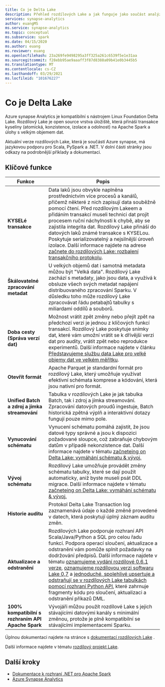 ```yaml
---
title: Co je Delta Lake
description: Přehled rozdílových Lake a jak funguje jako součást analýzy Azure synapse
services: synapse-analytics
author: euangMS
ms.service: synapse-analytics
ms.topic: conceptual
ms.subservice: spark
ms.date: 04/15/2020
ms.author: euang
ms.reviewer: euang
ms.openlocfilehash: 23a269fe9498295a3ff325a261c6539f5e1e31aa
ms.sourcegitcommit: f28ebb95ae9aaaff3f87d8388a09b41e0b3445b5
ms.translationtype: MT
ms.contentlocale: cs-CZ
ms.lasthandoff: 03/29/2021
ms.locfileid: "101676227"
---
```

# <a name="what-is-delta-lake"></a>Co je Delta Lake

Azure synapse Analytics je kompatibilní s nástrojem Linux Foundation Delta Lake. Rozdílový Lake je open source vrstva úložiště, která přináší transakce kyseliny (atomická, konzistence, izolace a odolnost) na Apache Spark a úlohy s velkým objemem dat.

Aktuální verze rozdílových Lake, která je součástí Azure synapse, má jazykovou podporu pro Scala, PySpark a .NET. V dolní části stránky jsou odkazy na podrobnější příklady a dokumentaci.

## <a name="key-features"></a>Klíčové funkce

| Funkce | Popis |
| --- | --- |
| **KYSELé transakce** | Data laků jsou obvykle naplněna prostřednictvím více procesů a kanálů, přičemž některé z nich zapisují data souběžně pomocí čtení. Před rozdílovým Lakeem a přidáním transakcí museli technici dat projít procesem ruční náchylnosti k chybě, aby se zajistila integrita dat. Rozdílový Lake přináší do datových laků známé transakce s KYSELou. Poskytuje serializovatelný a nejsilnější úroveň izolace. Další informace najdete na adrese [začnete do rozdílových Lake: rozbalení transakčního protokolu](https://databricks.com/blog/2019/08/21/diving-into-delta-lake-unpacking-the-transaction-log.html).|
| **Škálovatelné zpracování metadat** | U velkých objemů dat i samotná metadata můžou být "Velká data". Rozdílový Lake zachází s metadaty, jako jsou data, a využívá k obsluze všech svých metadat napájení distribuovaného zpracování Sparku. V důsledku toho může rozdílový Lake zpracovávat řádu petabajtů tabulky s miliardami oddílů a souborů. |
| **Doba cesty (Správa verzí dat)** | Možnost vrátit zpět změny nebo přejít zpět na předchozí verzi je jednou z klíčových funkcí transakcí. Rozdílový Lake poskytuje snímky dat, které vám umožní vrátit se k dřívější verzi dat pro audity, vrátit zpět nebo reprodukce experimentů. Další informace najdete v článku [Představujeme službu data Lake pro velké objemy dat ve velkém měřítku](https://databricks.com/blog/2019/02/04/introducing-delta-time-travel-for-large-scale-data-lakes.html). |
| **Otevřít formát** | Apache Parquet je standardní formát pro rozdílový Lake, který umožňuje využívat efektivní schémata komprese a kódování, která jsou nativní pro formát. |
| **Unified Batch a zdroj a jímka streamování** | Tabulka v rozdílových Lake je jak tabulka Batch, tak i zdroj a jímka streamování. Zpracování datových proudů ingestuje, Batch historická zpětná výplň a interaktivní dotazy fungují pouze mimo pole. |
| **Vynucování schématu** | Vynucení schématu pomáhá zajistit, že jsou datové typy správné a jsou k dispozici požadované sloupce, což zabraňuje chybovým datům v případě nekonzistence dat. Další informace najdete v tématu [začneteing on Delta Lake: vymáhání schématu & vývoj.](https://databricks.com/blog/2019/09/24/diving-into-delta-lake-schema-enforcement-evolution.html) |
| **Vývoj schématu** | Rozdílový Lake umožňuje provádět změny schématu tabulky, které se dají použít automaticky, aniž byste museli psát DDL migrace. Další informace najdete v tématu [začneteing on Delta Lake: vymáhání schématu & vývoj.](https://databricks.com/blog/2019/09/24/diving-into-delta-lake-schema-enforcement-evolution.html) |
| **Historie auditu** | Protokol Delta Lake Transaction log zaznamenává údaje o každé změně provedené v datech, která poskytují úplný záznam auditu změn. |
| **Aktualizace a odstranění** | Rozdílových Lake podporuje rozhraní API Scala/Java/Python a SQL pro celou řadu funkcí. Podpora operací sloučení, aktualizace a odstranění vám pomůže splnit požadavky na dodržování předpisů. Další informace najdete v tématu [oznamujeme vydání rozdílové 0.6.1 verze](https://delta.io/news/delta-lake-0-6-1-released/),  [oznamujeme rozdílovou verzi softwaru Lake 0,7](https://delta.io/news/delta-lake-0-7-0-released/) a [jednoduché, spolehlivé upsertuje a odstraňují se v rozdílových Lake tabulkách pomocí rozhraní Python API](https://databricks.com/blog/2019/10/03/simple-reliable-upserts-and-deletes-on-delta-lake-tables-using-python-apis.html), které zahrnuje fragmenty kódu pro sloučení, aktualizaci a odstranění příkazů DML. |
| **100% kompatibilní s rozhraním API Apache Spark** | Vývojáři můžou použít rozdílové Lake s jejich stávajícími datovými kanály s minimální změnou, protože je plně kompatibilní se stávajícími implementacemi Sparku. |

Úplnou dokumentaci najdete na stránce s [dokumentací rozdílových Lake](https://docs.delta.io/latest/delta-intro.html) .

Další informace najdete v tématu [rozdílový projekt Lake](https://github.com/delta-io/delta).

## <a name="next-steps"></a>Další kroky

- [Dokumentace k rozhraní .NET pro Apache Spark](/dotnet/spark)
- [Azure Synapse Analytics](../index.yml)
